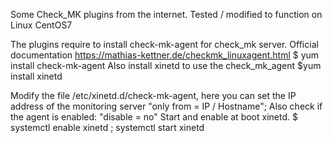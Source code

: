 Some Check_MK plugins from the internet. Tested / modified to function on Linux CentOS7

The plugins require to install check-mk-agent for check_mk server.
Official documentation https://mathias-kettner.de/checkmk_linuxagent.html
$ yum install check-mk-agent
Also install xinetd to use the check_mk_agent
$yum install xinetd

Modify the file /etc/xinetd.d/check-mk-agent, here you can set the IP address of the monitoring server
"only from = IP / Hostname"; Also check if the agent is enabled: "disable  = no"
Start and enable at boot xinetd.
$ systemctl enable xinetd ; systemctl start xinetd
